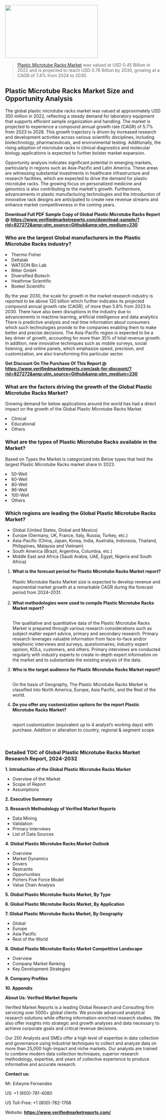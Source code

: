<img src="https://ffe5etoiles.com/wp-content/uploads/2024/12/MST1-300x171.png" alt="" width="300" height="171" class="alignnone size-medium wp-image-20088" /><blockquote><p><p><a href="https://www.verifiedmarketreports.com/download-sample/?rid=827272&utm_source=Github&utm_medium=230" target="_blank">Plastic Microtube Racks Market</a> was valued at USD 0.45 Billion in 2022 and is projected to reach USD 0.76 Billion by 2030, growing at a CAGR of 7.4% from 2024 to 2030.</p></blockquote><p><h2>Plastic Microtube Racks Market Size and Opportunity Analysis</h2><p>The global plastic microtube racks market was valued at approximately USD 350 million in 2022, reflecting a steady demand for laboratory equipment that supports efficient sample organization and handling. The market is projected to experience a compound annual growth rate (CAGR) of 5.7% from 2023 to 2028. This growth trajectory is driven by increased research and development activities across various scientific disciplines, including biotechnology, pharmaceuticals, and environmental testing. Additionally, the rising adoption of microtube racks in clinical diagnostics and molecular biology applications is expected to further bolster market expansion.</p><p>Opportunity analysis indicates significant potential in emerging markets, particularly in regions such as Asia-Pacific and Latin America. These areas are witnessing substantial investments in healthcare infrastructure and research facilities, which are expected to drive the demand for plastic microtube racks. The growing focus on personalized medicine and genomics is also contributing to the market's growth. Furthermore, advancements in plastic manufacturing technologies and the introduction of innovative rack designs are anticipated to create new revenue streams and enhance market competitiveness in the coming years.</p></p><p class=""><strong>Download Full PDF Sample Copy of Global Plastic Microtube Racks Report @ <a href="https://www.verifiedmarketreports.com/download-sample/?rid=827272&amp;utm_source=Github&amp;utm_medium=230" target="_blank">https://www.verifiedmarketreports.com/download-sample/?rid=827272&amp;utm_source=Github&amp;utm_medium=230</a></strong></p><h3 id="" class="">Who are the largest Global manufacturers in the Plastic Microtube Racks industry?</h3><p><li>Thermo Fisher</li><li> Deltalab</li><li> WATSON Bio Lab</li><li> Ritter GmbH</li><li> Diversified Biotech</li><li> Heathrow Scientific</li><li> Boekel Scientific</li></p><div class=""><div class="" dir="" data-message-author-role="" data-message-id="" data-message-model-slug=""><div class=""><div class=""><div class=""><div class="" dir="" data-message-author-role="" data-message-id="" data-message-model-slug=""><div class=""><div class=""><p>By the year 2030, the scale for growth in the market research industry is reported to be above 120 billion which further indicates its projected compound annual growth rate (CAGR), of more than 5.8% from 2023 to 2030. There have also been disruptions in the industry due to advancements in machine learning, artificial intelligence and data analytics There is predictive analysis and real time information about consumers which such technologies provide to the companies enabling them to make better and precise decisions. The Asia-Pacific region is expected to be a key driver of growth, accounting for more than 35% of total revenue growth. In addition, new innovative techniques such as mobile surveys, social listening, and online panels, which emphasize speed, precision, and customization, are also transforming this particular sector.</p><p><strong>Get Discount On The Purchase Of This Report @&nbsp; <a href="https://www.verifiedmarketreports.com/ask-for-discount/?rid=827272&amp;utm_source=Github&amp;utm_medium=230" target="_blank">https://www.verifiedmarketreports.com/ask-for-discount/?rid=827272&amp;utm_source=Github&amp;utm_medium=230</a></strong></p></div></div></div></div></div></div></div></div><h3 id="" class="">What are the factors driving the growth of the Global Plastic Microtube Racks Market?</h3><p id="" class="">Growing demand for below applications around the world has had a direct impact on the growth of the Global Plastic Microtube Racks Market</p><p id="" class=""><li>Clinical</li><li> Educational</li><li> Others</li></p><h3 id="" class="">What are the types of Plastic Microtube Racks available in the Market?</h3><p id="" class="">Based on Types the Market is categorized into Below types that held the largest Plastic Microtube Racks market share In 2023.</p><p id="" class=""><li>50-Well</li><li> 60-Well</li><li> 80-Well</li><li> 96-Well</li><li> 100-Well</li><li> Others</li></p><h3 id="" class="">Which regions are leading the Global Plastic Microtube Racks Market?</h3><ul><li>Global (United States, Global and Mexico)</li><li>Europe (Germany, UK, France, Italy, Russia, Turkey, etc.)</li><li>Asia-Pacific (China, Japan, Korea, India, Australia, Indonesia, Thailand, Philippines, Malaysia and Vietnam)</li><li>South America (Brazil, Argentina, Columbia, etc.)</li><li>Middle East and Africa (Saudi Arabia, UAE, Egypt, Nigeria and South Africa)</li></ul><p><ol><li><strong>What is the forecast period for Plastic Microtube Racks Market report?<br /></strong><br /><span data-sheets-root="1" data-sheets-value="{&quot;1&quot;:2,&quot;2&quot;:&quot;XXXX size is expected to develop revenue and exponential market growth at a remarkable CAGR during the forecast period from 2024&ndash;2030.&quot;}" data-sheets-userformat="{&quot;2&quot;:12674,&quot;4&quot;:{&quot;1&quot;:2,&quot;2&quot;:16776960},&quot;10&quot;:2,&quot;11&quot;:0,&quot;15&quot;:&quot;Arial&quot;,&quot;16&quot;:12}">Plastic Microtube Racks Market size is expected to develop revenue and exponential market growth at a remarkable CAGR during the forecast period from 2024&ndash;2031.</span><br /><br /></li><li><strong>What methodologies were used to compile Plastic Microtube Racks Market report?<br /><br /></strong><p>The qualitative and quantitative data of the&nbsp;Plastic Microtube Racks Market is prepared through various research considerations such as subject matter expert advice, primary and secondary research. Primary research leverages valuable information from face-to-face and/or telephonic interviews and surveys, questionnaires, industry expert opinion, KOLs, customers, and others. Primary interviews are conducted regularly with industry experts to create in-depth expert information on the market and to substantiate the existing analysis of the data.&nbsp;</p></li><li><strong>Who is the target audience for Plastic Microtube Racks Market report?<br /><br /></strong><p>On the basis of Geography, The&nbsp;Plastic Microtube Racks Market is classified into North America, Europe, Asia Pacific, and the Rest of the world.</p></li><li><strong>Do you offer any customization options for the report Plastic Microtube Racks Market?<br /><br /></strong><p>report customization (equivalent up to 4 analyst&rsquo;s working days) with purchase. Addition or alteration to country, regional &amp; segment scope</p><p>&nbsp;</p></li></ol></p><h3 id="" class="">Detailed TOC of Global Plastic Microtube Racks Market Research Report, 2024-2032</h3><p id="" class=""><strong>1. Introduction of the Global Plastic Microtube Racks Market</strong></p><ul><li>Overview of the Market</li><li>Scope of Report</li><li>Assumptions</li></ul><p id="" class=""><strong>2. Executive Summary</strong></p><p id="" class=""><strong>3. Research Methodology of&nbsp;Verified Market Reports</strong></p><ul><li>Data Mining</li><li>Validation</li><li>Primary Interviews</li><li>List of Data Sources</li></ul><p id="" class=""><strong>4. Global Plastic Microtube Racks Market Outlook</strong></p><ul><li>Overview</li><li>Market Dynamics</li><li>Drivers</li><li>Restraints</li><li>Opportunities</li><li>Porters Five Force Model</li><li>Value Chain Analysis</li></ul><p id="" class=""><strong>5. Global Plastic Microtube Racks Market, By&nbsp;Type</strong></p><p id="" class=""><strong>6. Global Plastic Microtube Racks Market, By Application</strong></p><p id="" class=""><strong>7. Global Plastic Microtube Racks Market, By Geography</strong></p><ul><li>Global</li><li>Europe</li><li>Asia Pacific</li><li>Rest of the World</li></ul><p id="" class=""><strong>8. Global Plastic Microtube Racks Market Competitive Landscape</strong></p><ul><li>Overview</li><li>Company Market Ranking</li><li>Key Development Strategies</li></ul><p id="" class=""><strong>9. Company Profiles</strong></p><p id="" class=""><strong>10. Appendix</strong></p><p id="" class=""><strong>About Us: Verified Market Reports</strong></p><p id="" class="">Verified Market Reports is a leading Global Research and Consulting firm servicing over 5000+ global clients. We provide advanced analytical research solutions while offering information-enriched research studies. We also offer insights into strategic and growth analyses and data necessary to achieve corporate goals and critical revenue decisions.</p><p id="" class="">Our 250 Analysts and SMEs offer a high level of expertise in data collection and governance using industrial techniques to collect and analyze data on more than 25,000 high-impact and niche markets. Our analysts are trained to combine modern data collection techniques, superior research methodology, expertise, and years of collective experience to produce informative and accurate research.</p><p id="" class=""><strong>Contact us:</strong></p><p id="" class="">Mr. Edwyne Fernandes</p><p id="" class="">US: +1 (650)-781-4080</p><p id="" class="">US Toll-Free: +1 (800)-782-1768</p><p id="" class="">Website: <a target="" data-test-app-aware-link=""><strong>https://www.verifiedmarketreports.com/</strong></a></p>

